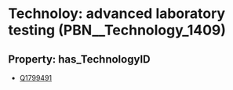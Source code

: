 # Technoloy: __advanced laboratory testing__ (PBN__Technology_1409)

## Property: has_TechnologyID

* [Q1799491](Q1799491)

